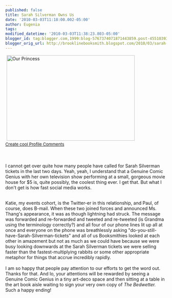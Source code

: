 ```yaml
---
published: false
title: Sarah Silverman Owns Us
date: '2010-03-03T11:18:00.002-05:00'
author: Eugenia
tags: 
modified_datetime: '2010-03-03T11:38:23.803-05:00'
blogger_id: tag:blogger.com,1999:blog-5767374071871443859.post-4551039380876048880
blogger_orig_url: http://brooklinebooksmith.blogspot.com/2010/03/sarah-silverman-owns-us.html
---
```


<img style="visibility:hidden;width:0px;height:0px;" border=0 width=0 height=0 src="http://counters.gigya.com/wildfire/IMP/CXNID=2000002.0NXC/bT*xJmx*PTEyNjc2MzQyNDgzMTImcHQ9MTI2NzYzNDI1MTgyMSZwPTYyNTEmZD1jb2RlYm94Jmc9MSZvPTk*OGQwODE3MTlkZjQ2/MmJhMGJiZDQzZjU5ZmExNWI2.gif" />                        <a href="http://blingee.com/blingee/view/108283765-Our-Princess" target="_blank" title="Create cool Profile Comments"><img alt="Our Princess" border="0" height="267" src="http://image.blingee.com/images17/content/output/000/000/000/674/597708095_1220646.gif" title="Our Princess" width="400" /></a><br /><a href="http://blingee.com" target="_blank" title="Create cool Profile Comments"><font size="2">Create cool Profile Comments</font></a><br /><br /> <br /><br />I cannot get over quite how many people have called for Sarah Silverman tickets in the last two days. Yeah, yeah, I understand that a Genuine Comic Genius with her own television show performing at a small, gorgeous movie house for $5 is, quite possibly, the coolest thing ever. I get that. But what I don't get is how fast social media works. <div><br />Katie, my events cohort, is the Twitter-er in this relationship, and Paul, of course, does B-mail. When these two joined forces and announced Ms. Thang's appearance, it was as though lightning had struck. The message was forwarded and re-forwarded and tweeted and re-tweeted (is Grandma using the terminology correctly?) and all four of our phone lines lit up all at once and everyone on the phone was breathlessly asking "do-you-still-have-Sarah-Silverman-tickets" and all of us Booksmithies looked at each other in amazement but not as much as we could have because we were busy looking downwards at the Sarah Silverman tickets we were selling faster than the fastest-multiplying rabbits or some other appropriate metaphor for things that accrue incredibly rapidly.</div><div><br /></div><div>I am so happy that people pay attention to our efforts to get the word out. Thanks for that. And lo, your attentions will be rewarded by seeing a Genuine Comic Genius in a tiny art-deco space and then sitting at a table in the art book aisle waiting to sign your very own copy of <i>The Bedwetter. </i>Such a happy ending!</div>
